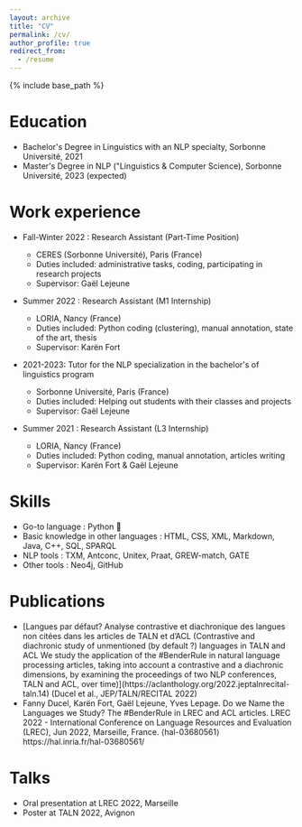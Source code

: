 ```yaml
---
layout: archive
title: "CV"
permalink: /cv/
author_profile: true
redirect_from:
  - /resume
---
```


{% include base_path %}

Education
======
* Bachelor's Degree in Linguistics with an NLP specialty, Sorbonne Université, 2021
* Master's Degree in NLP ("Linguistics & Computer Science), Sorbonne Université, 2023 (expected)

Work experience
======
    
* Fall-Winter 2022 : Research Assistant (Part-Time Position)
  * CERES (Sorbonne Université), Paris (France)
  * Duties included: administrative tasks, coding, participating in research projects
  * Supervisor: Gaël Lejeune
    
* Summer 2022 : Research Assistant (M1 Internship)
  * LORIA, Nancy (France)
  * Duties included: Python coding (clustering), manual annotation, state of the art, thesis
  * Supervisor: Karën Fort
    
* 2021-2023: Tutor for the NLP specialization in the bachelor's of linguistics program
  * Sorbonne Université, Paris (France)
  * Duties included: Helping out students with their classes and projects
  * Supervisor: Gaël Lejeune

* Summer 2021 : Research Assistant (L3 Internship)
  * LORIA, Nancy (France)
  * Duties included: Python coding, manual annotation, articles writing
  * Supervisor: Karën Fort & Gaël Lejeune
  
Skills
======
* Go-to language : Python 🐍
* Basic knowledge in other languages : HTML, CSS, XML, Markdown, Java, C++, SQL, SPARQL
* NLP tools : TXM, Antconc, Unitex, Praat, GREW-match, GATE
* Other tools : Neo4j, GitHub

Publications
======
  <ul>
  <li> [Langues par défaut? Analyse contrastive et diachronique des langues non citées dans les articles de TALN et d’ACL (Contrastive and diachronic study of unmentioned (by default ?) languages in TALN and ACL We study the application of the #BenderRule in natural language processing articles, taking into account a contrastive and a diachronic dimensions, by examining the proceedings of two NLP conferences, TALN and ACL, over time)](https://aclanthology.org/2022.jeptalnrecital-taln.14) (Ducel et al., JEP/TALN/RECITAL 2022)</li>
  <li> Fanny Ducel, Karën Fort, Gaël Lejeune, Yves Lepage. Do we Name the Languages we Study? The #BenderRule in LREC and ACL articles. LREC 2022 - International Conference on Language Resources and Evaluation (LREC), Jun 2022, Marseille, France. ⟨hal-03680561⟩ https://hal.inria.fr/hal-03680561/ </li>
</ul>
  
Talks
======
  <ul>
  <li> Oral presentation at LREC 2022, Marseille </li>
  <li> Poster at TALN 2022, Avignon </li></ul>

